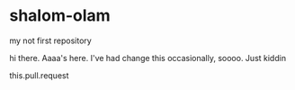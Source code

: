 # shalom-olam
my not first repository

hi there.
Aaaa's here.
I've had change this occasionally, soooo. Just kiddin



this.pull.request 
